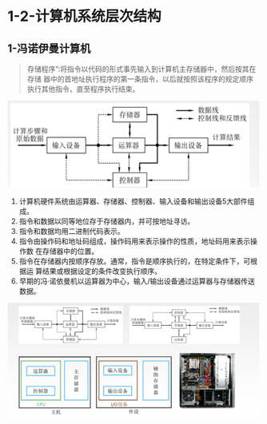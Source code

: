 # 1-2-计算机系统层次结构

## 1-冯诺伊曼计算机

> 存储程序”:将指令以代码的形式事先输入到计算机主存储器中，然后按其在存储 器中的首地址执行程序的第一条指令，以后就按照该程序的规定顺序执行其他指令，直至程序执行结束。

![](../../.gitbook/assets/image%20%28368%29.png)

1. 计算机硬件系统由运算器、存储器、控制器、输入设备和输出设备5大部件组成。  
2. 指令和数据以同等地位存于存储器内，并可按地址寻访。 
3. 指令和数据均用二进制代码表示。   
4. 指令由操作码和地址码组成，操作码用来表示操作的性质，地址码用来表示操作数 在存储器中的位置。 
5. 指令在存储器内按顺序存放。通常，指令是顺序执行的，在特定条件下，可根据运 算结果或根据设定的条件改变执行顺序。 
6. 早期的冯·诺依曼机以运算器为中心，输入/输出设备通过运算器与存储器传送数据。

![](../../.gitbook/assets/image%20%28339%29.png)

